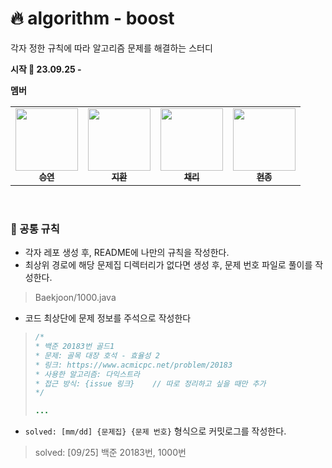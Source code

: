# 🔥 algorithm - boost
각자 정한 규칙에 따라 알고리즘 문제를 해결하는 스터디  

**시작 🚩 23.09.25 -**  

**멤버**
<table>
  <tbody>
    <tr>
      <td align="center">
        <a href="https://github.com/algorithm-boost/tmddus2">
          <img src="https://avatars.githubusercontent.com/u/49530253?v=4" width="100px;" alt=""/>
          <br/>
          <sub><b> 승연 </b></sub>
        </a>
      </td>
      <td align="center">
        <a href="https://github.com/algorithm-boost/hwani">
          <img src="https://avatars.githubusercontent.com/u/111403658?v=4" width="100px;" alt=""/>
          <br/>
          <sub><b> 지환 </b></sub>
        </a>
      </td>
      <td align="center">
        <a href="https://github.com/algorithm-boost/5tarry">
          <img src="https://avatars.githubusercontent.com/u/109569066?v=4" width="100px;" alt=""/>
          <br/>
          <sub><b> 채리 </b></sub>
        </a>
      </td>
      <td align="center">
        <a href="https://github.com/algorithm-boost/platinouss">
          <img src="https://avatars.githubusercontent.com/u/70827921?v=4" width="100px;" alt=""/>
          <br/>
          <sub><b> 현종 </b></sub>
        </a>
      </td>
  </tbody>
</table>

<br>

### 🧊 공통 규칙
- 각자 레포 생성 후, README에 나만의 규칙을 작성한다.
- 최상위 경로에 해당 문제집 디렉터리가 없다면 생성 후, 문제 번호 파일로 풀이를 작성한다.  
> Baekjoon/1000.java  
- 코드 최상단에 문제 정보를 주석으로 작성한다
> ```java
> /*
> * 백준 20183번 골드1
> * 문제: 골목 대장 호석 - 효율성 2
> * 링크: https://www.acmicpc.net/problem/20183
> * 사용한 알고리즘: 다익스트라
> * 접근 방식: {issue 링크}    // 따로 정리하고 싶을 때만 추가
> */
> 
> ...
> ```
- `solved: [mm/dd] {문제집} {문제 번호}` 형식으로 커밋로그를 작성한다.  
> solved: [09/25] 백준 20183번, 1000번
